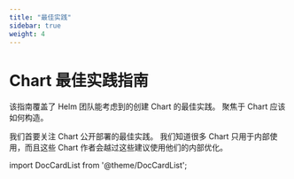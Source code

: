 ```yaml
---
title: "最佳实践"
sidebar: true
weight: 4
---
```


# Chart 最佳实践指南

该指南覆盖了 Helm 团队能考虑到的创建 Chart 的最佳实践。
聚焦于 Chart 应该如何构造。

我们首要关注 Chart 公开部署的最佳实践。
我们知道很多 Chart 只用于内部使用，而且这些 Chart 作者会越过这些建议使用他们的内部优化。

import DocCardList from '@theme/DocCardList';

<DocCardList />